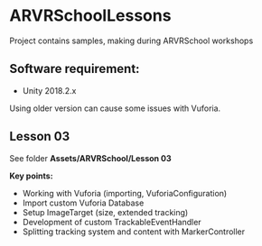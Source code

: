 # ARVRSchoolLessons
Project contains samples, making during ARVRSchool workshops

Software requirement:
------
* Unity 2018.2.x

Using older version can cause some issues with Vuforia.


Lesson 03
------
See folder **Assets/ARVRSchool/Lesson 03**

**Key points:**
- Working with Vuforia (importing, VuforiaConfiguration)
- Import custom Vuforia Database
- Setup ImageTarget (size, extended tracking)
- Development of custom TrackableEventHandler
- Splitting tracking system and content with MarkerController
